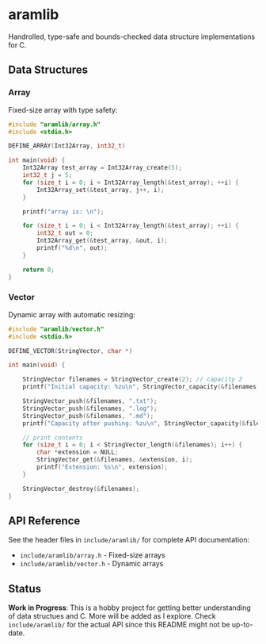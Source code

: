# aramlib

Handrolled, type-safe and bounds-checked data structure implementations for C.

## Data Structures

### Array
Fixed-size array with type safety:
```c
#include "aramlib/array.h"
#include <stdio.h>

DEFINE_ARRAY(Int32Array, int32_t)

int main(void) {
    Int32Array test_array = Int32Array_create(5);
    int32_t j = 5;
    for (size_t i = 0; i < Int32Array_length(&test_array); ++i) {
        Int32Array_set(&test_array, j++, i);
    }

    printf("array is: \n");

    for (size_t i = 0; i < Int32Array_length(&test_array); ++i) {
        int32_t out = 0;
        Int32Array_get(&test_array, &out, i);
        printf("%d\n", out);
    }

    return 0;
}
```

### Vector
Dynamic array with automatic resizing:
```c
#include "aramlib/vector.h"
#include <stdio.h>

DEFINE_VECTOR(StringVector, char *)

int main(void) {

    StringVector filenames = StringVector_create(2); // capacity 2
    printf("Initial capacity: %zu\n", StringVector_capacity(&filenames));

    StringVector_push(&filenames, ".txt");
    StringVector_push(&filenames, ".log");
    StringVector_push(&filenames, ".md");
    printf("Capacity after pushing: %zu\n", StringVector_capacity(&filenames));

    // print contents
    for (size_t i = 0; i < StringVector_length(&filenames); i++) {
        char *extension = NULL;
        StringVector_get(&filenames, &extension, i);
        printf("Extension: %s\n", extension);
    }

    StringVector_destroy(&filenames);
}
```

## API Reference
See the header files in `include/aramlib/` for complete API documentation:
- `include/aramlib/array.h` - Fixed-size arrays
- `include/aramlib/vector.h` - Dynamic arrays

## Status
**Work in Progress**: This is a hobby project for getting better understanding of data structues and C. More will be added as I explore. Check `include/aramlib/` for the actual API since this README might not be up-to-date.
